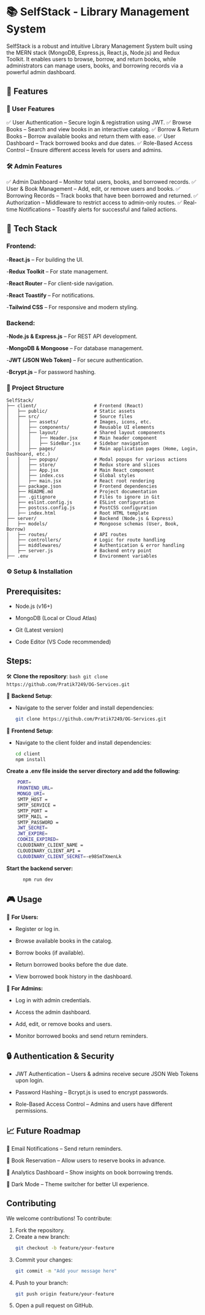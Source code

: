 # 📚 SelfStack - Library Management System

SelfStack is a robust and intuitive Library Management System built using the MERN stack (MongoDB, Express.js, React.js, Node.js) and Redux Toolkit. It enables users to browse, borrow, and return books, while administrators can manage users, books, and borrowing records via a powerful admin dashboard.

## 🚀 Features

### 👥 User Features

✅ User Authentication – Secure login & registration using JWT.
✅ Browse Books – Search and view books in an interactive catalog.
✅ Borrow & Return Books – Borrow available books and return them with ease.
✅ User Dashboard – Track borrowed books and due dates.
✅ Role-Based Access Control – Ensure different access levels for users and admins.

### 🛠️ Admin Features

✅ Admin Dashboard – Monitor total users, books, and borrowed records.
✅ User & Book Management – Add, edit, or remove users and books.
✅ Borrowing Records – Track books that have been borrowed and returned.
✅ Authorization – Middleware to restrict access to admin-only routes.
✅ Real-time Notifications – Toastify alerts for successful and failed actions.

## 🧱 Tech Stack

### Frontend:

-**React.js** – For building the UI.

-**Redux Toolkit** – For state management.

-**React Router** – For client-side navigation.

-**React Toastify** – For notifications.

-**Tailwind CSS** – For responsive and modern styling.

### Backend:

-**Node.js & Express.js** – For REST API development.

-**MongoDB & Mongoose** – For database management.

-**JWT (JSON Web Token)** – For secure authentication.

-**Bcrypt.js** – For password hashing.

### 📁 Project Structure
```
SelfStack/
├── client/                     # Frontend (React)
│   ├── public/                 # Static assets
│   ├── src/                    # Source files
│   │   ├── assets/             # Images, icons, etc.
│   │   ├── components/         # Reusable UI elements
│   │   ├── layout/             # Shared layout components
│   │   │   ├── Header.jsx      # Main header component
│   │   │   ├── SideBar.jsx     # Sidebar navigation
│   │   ├── pages/              # Main application pages (Home, Login, Dashboard, etc.)
│   │   ├── popups/             # Modal popups for various actions
│   │   ├── store/              # Redux store and slices
│   │   ├── App.jsx             # Main React component
│   │   ├── index.css           # Global styles
│   │   ├── main.jsx            # React root rendering
│   ├── package.json            # Frontend dependencies
│   ├── README.md               # Project documentation
│   ├── .gitignore              # Files to ignore in Git
│   ├── eslint.config.js        # ESLint configuration
│   ├── postcss.config.js       # PostCSS configuration
│   ├── index.html              # Root HTML template
├── server/                     # Backend (Node.js & Express)
│   ├── models/                 # Mongoose schemas (User, Book, Borrow)
│   ├── routes/                 # API routes
│   ├── controllers/            # Logic for route handling
│   ├── middlewares/            # Authentication & error handling
│   ├── server.js               # Backend entry point
├── .env                        # Environment variables
```
### ⚙️ Setup & Installation

## Prerequisites:

- Node.js (v16+)

- MongoDB (Local or Cloud Atlas)

- Git (Latest version)

- Code Editor (VS Code recommended)

## Steps:

🛠 **Clone the repository**:
    ```bash
    git clone https://github.com/Pratik7249/OG-Services.git
    ```

🔧 **Backend Setup**:

- Navigate to the server folder and install dependencies:

    ```bash
    git clone https://github.com/Pratik7249/OG-Services.git
    ```
  
🔧 **Frontend Setup**:

- Navigate to the client folder and install dependencies:

     ```bash
     cd client
     npm install
     ```

**Create a .env file inside the server directory and add the following:**
  ```bash
      PORT= 
      FRONTEND_URL=
      MONGO_URI=
      SMTP_HOST =
      SMTP_SERVICE =
      SMTP_PORT =
      SMTP_MAIL =
      SMTP_PASSWORD =
      JWT_SECRET=
      JWT_EXPIRE=
      COOKIE_EXPIRED= 
      CLOUDINARY_CLIENT_NAME =
      CLOUDINARY_CLIENT_API =
      CLOUDINARY_CLIENT_SECRET=-e98SmTXmenLk
  ```

**Start the backend server:**
```bash
      npm run dev
   ```


## 🎮 Usage

🔹 **For Users:**

- Register or log in.

- Browse available books in the catalog.

- Borrow books (if available).

- Return borrowed books before the due date.

- View borrowed book history in the dashboard.

🔹 **For Admins:**

- Log in with admin credentials.

- Access the admin dashboard.

- Add, edit, or remove books and users.

- Monitor borrowed books and send return reminders.

## 🔒 Authentication & Security

- JWT Authentication – Users & admins receive secure JSON Web Tokens upon login.

- Password Hashing – Bcrypt.js is used to encrypt passwords.

- Role-Based Access Control – Admins and users have different permissions.

## 📈 Future Roadmap

🔹 Email Notifications – Send return reminders.

🔹 Book Reservation – Allow users to reserve books in advance.

🔹 Analytics Dashboard – Show insights on book borrowing trends.

🔹 Dark Mode – Theme switcher for better UI experience.

## Contributing

We welcome contributions! To contribute:
1. Fork the repository.
2. Create a new branch:
    ```bash
    git checkout -b feature/your-feature
    ```
3. Commit your changes:
    ```bash
    git commit -m "Add your message here"
    ```
4. Push to your branch:
    ```bash
    git push origin feature/your-feature
    ```
5. Open a pull request on GitHub.



